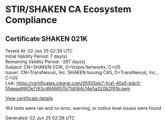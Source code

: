 # STIR/SHAKEN CA Ecosystem Compliance

## Certificate SHAKEN 021K

Tested At: 02 Jun 25 02:38 UTC\
Initial Validity Period: 7 day(s)\
Remaining Validity Period: -287 day(s)\
Subject: CN=SHAKEN 021K, O=Voipia Networks, C=US\
Issuer: CN=TransNexus\\, Inc. SHAKEN Issuing CA5, O=TransNexus\\, Inc., C=US\
Link: https://certificates.clearip.com/05505eb7-fca1-40a5-bdc0-55eeaa9901e7/63cd946657b71d084c14e5a320b2f61b.pem

[View certificate details](https://x509.io/?cert=MIICzjCCAnWgAwIBAgIQQxCFeFn7JC05YPxStHnhVTAKBggqhkjOPQQDAjBWMQswCQYDVQQGEwJVUzEZMBcGA1UEChMQVHJhbnNOZXh1cywgSW5jLjEsMCoGA1UEAxMjVHJhbnNOZXh1cywgSW5jLiBTSEFLRU4gSXNzdWluZyBDQTUwHhcNMjQwODExMjIyOTE4WhcNMjQwODE4MjIyOTE3WjA9MQswCQYDVQQGEwJVUzEYMBYGA1UEChMPVm9pcGlhIE5ldHdvcmtzMRQwEgYDVQQDEwtTSEFLRU4gMDIxSzBZMBMGByqGSM49AgEGCCqGSM49AwEHA0IABABdkmnl4GYkhwGo0Gf%2BykyRf%2BhKnbSA8nvH8kXo2ErseODYAwdJjXWqCPczpB97ii0H2FJ%2F2L0hQFDa8pTUGbCjggE8MIIBODAMBgNVHRMBAf8EAjAAMA4GA1UdDwEB%2FwQEAwIHgDAdBgNVHQ4EFgQUWHc%2FMHp3B%2B9c6lbu9zdm2t4xwCIwHwYDVR0jBBgwFoAU2gCzh%2FiCP7%2B6IqJkY7X2L8yOdcowFwYDVR0gBBAwDjAMBgpghkgBhv8JAQEEMIGmBgNVHR8EgZ4wgZswgZigOqA4hjZodHRwczovL2F1dGhlbnRpY2F0ZS1hcGkuaWNvbmVjdGl2LmNvbS9kb3dubG9hZC92MS9jcmyiWqRYMFYxFDASBgNVBAcMC0JyaWRnZXdhdGVyMQswCQYDVQQIDAJOSjETMBEGA1UEAwwKU1RJLVBBIENSTDELMAkGA1UEBhMCVVMxDzANBgNVBAoMBlNUSS1QQTAWBggrBgEFBQcBGgQKMAigBhYEMDIxSzAKBggqhkjOPQQDAgNHADBEAiBzYWIw77YUXTRGix3X%2FAfOxmizI%2FDyTV%2FcmTm9L%2BP0QAIgbcTBJBd%2FpeG5miVY9iVxBQUTcB0xA7WymwB5hcF%2BHhY%3D)

164 tests were ran and no error, warning, or notice level issues were found


Generated: 02 Jun 25 02:39 UTC